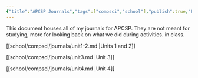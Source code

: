 ```yaml
---
{"title":"APCSP Journals","tags":["compsci","school"],"publish":true,"PassFrontmatter":true}
---
```



This document houses all of my journals for APCSP. They are not meant for studying, more for looking back on what we did during activities. in class.

[[school/compsci/journals/unit1-2.md \|Units 1 and 2]]

[[school/compsci/journals/unit3.md \|Unit 3]]

[[school/compsci/journals/unit4.md \|Unit 4]]

